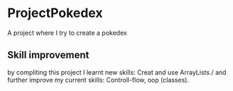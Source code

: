 # ProjectPokedex
A project where I try to create a pokedex

## Skill improvement
by compliting this project I learnt new skills: Creat and use ArrayLists./
and
further improve my current skills: Controll-flow, oop (classes).
